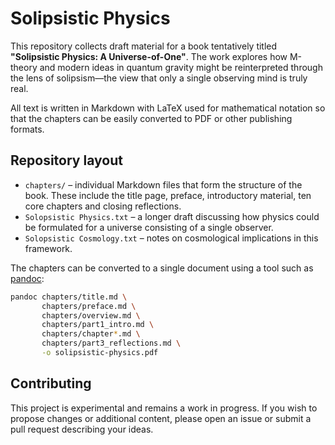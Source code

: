 # Solipsistic Physics

This repository collects draft material for a book tentatively titled
**"Solipsistic Physics: A Universe-of-One"**.  The work explores how M-theory
and modern ideas in quantum gravity might be reinterpreted through the lens of
solipsism&mdash;the view that only a single observing mind is truly real.

All text is written in Markdown with LaTeX used for mathematical notation so
that the chapters can be easily converted to PDF or other publishing formats.

## Repository layout

- `chapters/` – individual Markdown files that form the structure of the book.
  These include the title page, preface, introductory material, ten core
  chapters and closing reflections.
- `Solopsistic Physics.txt` – a longer draft discussing how physics could be
  formulated for a universe consisting of a single observer.
- `Solopsistic Cosmology.txt` – notes on cosmological implications in this
  framework.

The chapters can be converted to a single document using a tool such as
[pandoc](https://pandoc.org/):

```bash
pandoc chapters/title.md \
       chapters/preface.md \
       chapters/overview.md \
       chapters/part1_intro.md \
       chapters/chapter*.md \
       chapters/part3_reflections.md \
       -o solipsistic-physics.pdf
```

## Contributing

This project is experimental and remains a work in progress.  If you wish to
propose changes or additional content, please open an issue or submit a pull
request describing your ideas.
